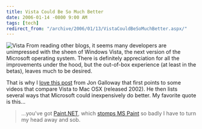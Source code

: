 ```yaml
---
title: Vista Could Be So Much Better
date: 2006-01-14 -0800 9:00 AM
tags: [tech]
redirect_from: "/archive/2006/01/13/VistaCouldBeSoMuchBetter.aspx/"
---
```


![Vista](https://haacked.com/images/WindowsVista.jpg) From reading other
blogs, it seems many developers are unimpressed with the sheen of
Windows Vista, the next version of the Microsoft operating system. There
is definitely appreciation for all the improvements under the hood, but
the out-of-box experience (at least in the betas), leaves much to be
desired.

That is why I [love this
post](http://weblogs.asp.net/jgalloway/archive/2006/01/14/435326.aspx)
from Jon Galloway that first points to some videos that compare Vista to
Mac OSX (released 2002). He then lists several ways that Microsoft could
inexpensively do better. My favorite quote is this...

> ...you've got [Paint.NET](http://www.eecs.wsu.edu/paint.net/), which
> [stomps MS Paint](http://blogs.zdnet.com/Ou/?p=131) so badly I have to
> turn my head away and sob.

